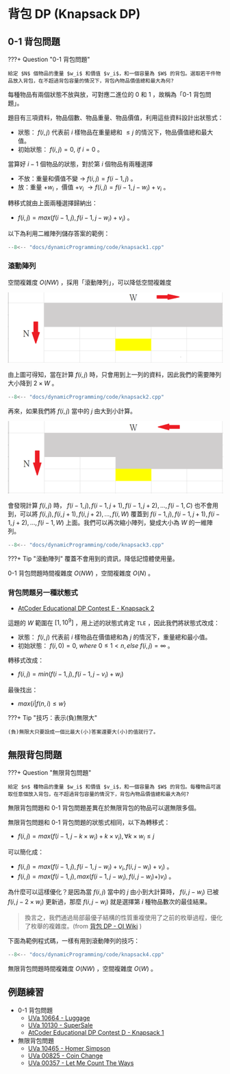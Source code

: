 # 背包 DP (Knapsack DP)

## 0-1 背包問題

???+ Question "0-1 背包問題"

    給定 $N$ 個物品的重量 $w_i$ 和價值 $v_i$，和一個容量為 $W$ 的背包。選取若干件物品放入背包，在不超過背包容量的情況下，背包內物品價值總和最大為何?

每種物品有兩個狀態不放與放，可對應二進位的 $0$ 和 $1$ ，故稱為「0-1 背包問題」。

題目有三項資料，物品個數、物品重量、物品價值，利用這些資料設計出狀態式：

- 狀態： $f(i,j)$ 代表前 $i$ 樣物品在重量總和 $\leq j$ 的情況下，物品價值總和最大值。
- 初始狀態： $f(i,j)=0,\ if\ i = 0$ 。

當算好 $i-1$ 個物品的狀態，對於第 $i$ 個物品有兩種選擇

- 不放：重量和價值不變 $\to$  $f(i,j)=f(i-1,j)$ 。
- 放：重量 $+w_i$ ，價值 $+v_i$  $\to f(i,j)=f(i-1,j-w_i)+v_i$ 。

轉移式就由上面兩種選擇歸納出：

-  $f(i,j)=max(f(i-1,j),f(i-1,j-w_i)+v_i)$ 。

以下為利用二維陣列儲存答案的範例：

```cpp
--8<-- "docs/dynamicProgramming/code/knapsack1.cpp"
```

### 滾動陣列

空間複雜度 $O(NW)$ ，採用「滾動陣列」，可以降低空間複雜度

![](images/knapsack01.png)

由上圖可得知，當在計算 $f(i,j)$ 時，只會用到上一列的資料，因此我們的需要陣列大小降到 $2\times W$ 。

```cpp
--8<-- "docs/dynamicProgramming/code/knapsack2.cpp"
```

再來，如果我們將 $f(i,j)$ 當中的 $j$ 由大到小計算。

![](images/knapsack02.png)

會發現計算 $f(i,j)$ 時， $f(i-1,j),f(i-1,j+1),f(i-1,j+2),...,f(i-1,C)$ 也不會用到，可以將 $f(i,j),f(i,j+1),f(i,j+2),...,f(i,W)$ 覆蓋到 $f(i-1,j),f(i-1,j+1),f(i-1,j+2),...,f(i-1,W)$ 上面。我們可以再次縮小陣列，變成大小為 $W$ 的一維陣列。

```cpp
--8<-- "docs/dynamicProgramming/code/knapsack3.cpp"
```

???+ Tip "滾動陣列"
    覆蓋不會用到的資訊，降低記憶體使用量。

0-1 背包問題時間複雜度 $O(NW)$ ，空間複雜度 $O(N)$ 。

### 背包問題另一種狀態式

-  [AtCoder Educational DP Contest E - Knapsack 2](https://atcoder.jp/contests/dp/tasks/dp_e) 

這題的 $W$ 範圍在 $[1,10^9]$ ，用上述的狀態式肯定 `TLE` ，因此我們將狀態式改成：

- 狀態： $f(i,j)$ 代表前 $i$ 樣物品在價值總和為 $j$ 的情況下，重量總和最小值。
- 初始狀態： $f(i,0)=0,\ where\ 0\leq 1< n,else\ f(i,j)=\infty$ 。

轉移式改成：

-  $f(i,j)=min(f(i-1,j),f(i-1,j-v_i)+w_i)$ 

最後找出：

-  $max\{i|f(n,i)\leq w\}$ 

???+ Tip "技巧：表示(負)無限大"

    (負)無限大只要設成一個比最大(小)答案還要大(小)的值就行了。

## 無限背包問題

???+ Question "無限背包問題"

    給定 $n$ 種物品的重量 $w_i$ 和價值 $v_i$，和一個容量為 $W$ 的背包。每種物品可選取任意個放入背包，在不超過背包容量的情況下，背包內物品價值總和最大為何?

無限背包問題和 0-1 背包問題差異在於無限背包的物品可以選無限多個。

無限背包問題和 0-1 背包問題的狀態式相同，以下為轉移式：

-  $f(i,j)=max(f(i-1,j-k\times w_i)+ k\times v_i), \forall k\times w_i\leq j$ 

可以簡化成：

-  $f(i,j)=max(f(i-1,j),f(i-1,j-w_i)+v_i,f(i,j-w_i)+v_i)$ 。
-  $f(i,j)=max(f(i-1,j),max(f(i-1,j-w_i),f(i,j-w_i)+)v_i)$ 。

為什麼可以這樣優化？是因為當 $f(i,j)$ 當中的 $j$ 由小到大計算時， $f(i,j-w_i)$ 已被 $f(i,j-2\times w_i)$ 更新過，那麼 $f(i,j-w_i)$ 就是選擇第 $i$ 種物品數次的最佳結果。

> 換言之，我們通過局部最優子結構的性質重複使用了之前的枚舉過程，優化了枚舉的複雜度。(from [背包 DP - OI Wiki](https://oi-wiki.org/dp/knapsack/) )

下面為範例程式碼，一樣有用到滾動陣列的技巧：

```cpp
--8<-- "docs/dynamicProgramming/code/knapsack4.cpp"
```

無限背包問題時間複雜度 $O(NW)$ ，空間複雜度 $O(W)$ 。

## 例題練習

-   0-1 背包問題
    -  [UVa 10664 - Luggage](http://uva.onlinejudge.org/external/106/10664.pdf) 
    -  [UVa 10130 - SuperSale](http://uva.onlinejudge.org/external/101/10130.pdf) 
    -  [AtCoder Educational DP Contest D - Knapsack 1](https://atcoder.jp/contests/dp/tasks/dp_d) 
-   無限背包問題
    -  [UVa 10465 - Homer Simpson](http://uva.onlinejudge.org/external/104/10465.pdf) 
    -  [UVa 00825 - Coin Change](http://uva.onlinejudge.org/external/8/825.pdf) 
    -  [UVa 00357 - Let Me Count The Ways](http://uva.onlinejudge.org/external/3/357.pdf) 
